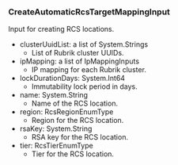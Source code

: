 ### CreateAutomaticRcsTargetMappingInput
Input for creating RCS locations.

- clusterUuidList: a list of System.Strings
  - List of Rubrik cluster UUIDs.
- ipMapping: a list of IpMappingInputs
  - IP mapping for each Rubrik cluster.
- lockDurationDays: System.Int64
  - Immutability lock period in days.
- name: System.String
  - Name of the RCS location.
- region: RcsRegionEnumType
  - Region for the RCS location.
- rsaKey: System.String
  - RSA key for the RCS location.
- tier: RcsTierEnumType
  - Tier for the RCS location.

